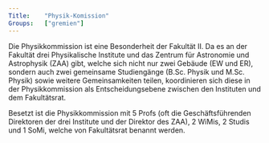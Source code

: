 ```yaml
---
Title:	  "Physik-Komission"
Groups:	  ["gremien"]
---
```



Die Physikkommission ist eine Besonderheit der Fakultät II.
Da es an der Fakultät drei Physikalische Institute und das Zentrum für Astronomie und Astrophysik (ZAA) gibt, welche sich nicht nur zwei Gebäude (EW und ER), sondern auch zwei gemeinsame Studiengänge (B.Sc. Physik und M.Sc. Physik) sowie weitere Gemeinsamkeiten teilen, koordinieren sich diese in der Physikkommission als Entscheidungsebene zwischen den Instituten und dem Fakultätsrat. 

Besetzt ist die Physikkommission mit 5 Profs (oft die Geschäftsführenden Direktoren der drei Institute und der Direktor des ZAA), 2 WiMis, 2 Studis und 1 SoMi, welche von Fakultätsrat benannt werden.